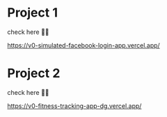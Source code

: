 # Project 1

check here 🛑🛑

https://v0-simulated-facebook-login-app.vercel.app/

# Project 2

check here 🛑🛑

https://v0-fitness-tracking-app-dg.vercel.app/
